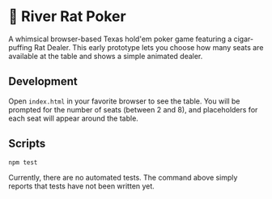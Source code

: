 # 🐀 River Rat Poker

A whimsical browser-based Texas hold'em poker game featuring a cigar-puffing Rat Dealer. This early prototype lets you choose how many seats are available at the table and shows a simple animated dealer.

## Development

Open `index.html` in your favorite browser to see the table. You will be prompted for the number of seats (between 2 and 8), and placeholders for each seat will appear around the table.

## Scripts

```bash
npm test
```

Currently, there are no automated tests. The command above simply reports that tests have not been written yet.
